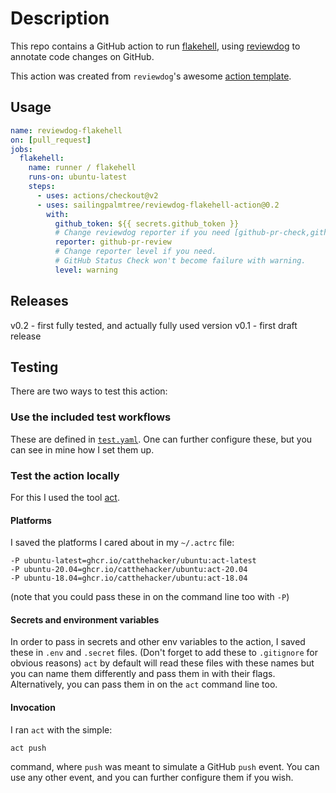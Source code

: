 # Description

This repo contains a GitHub action to run [flakehell](https://github.com/flakehell/flakehell),
using [reviewdog](https://github.com/reviewdog/reviewdog) to annotate code changes on GitHub.

This action was created from `reviewdog`'s awesome [action template](https://github.com/reviewdog/action-template).

## Usage

```yaml
name: reviewdog-flakehell
on: [pull_request]
jobs:
  flakehell:
    name: runner / flakehell
    runs-on: ubuntu-latest
    steps:
      - uses: actions/checkout@v2
      - uses: sailingpalmtree/reviewdog-flakehell-action@0.2
        with:
          github_token: ${{ secrets.github_token }}
          # Change reviewdog reporter if you need [github-pr-check,github-check,github-pr-review].
          reporter: github-pr-review
          # Change reporter level if you need.
          # GitHub Status Check won't become failure with warning.
          level: warning
```

## Releases

v0.2 - first fully tested, and actually fully used version
v0.1 - first draft release

## Testing
There are two ways to test this action:

### Use the included test workflows
These are defined in [`test.yaml`](https://github.com/sailingpalmtree/reviewdog-flakehell-action/blob/master/.github/workflows/test.yml). One can further configure these, but you can see in mine how I set them up.

### Test the action locally
For this I used the tool [act](https://github.com/nektos/act).

#### Platforms
I saved the platforms I cared about in my `~/.actrc` file:
```
-P ubuntu-latest=ghcr.io/catthehacker/ubuntu:act-latest
-P ubuntu-20.04=ghcr.io/catthehacker/ubuntu:act-20.04
-P ubuntu-18.04=ghcr.io/catthehacker/ubuntu:act-18.04
```
(note that you could pass these in on the command line too with `-P`)

#### Secrets and environment variables
In order to pass in secrets and other env variables to the action, I saved these in `.env` and `.secret` files.
(Don't forget to add these to `.gitignore` for obvious reasons)
`act` by default will read these files with these names but you can name them differently and pass them in with their flags.
Alternatively, you can pass them in on the `act` command line too.

#### Invocation
I ran `act` with the simple:
```shell
act push
```
command, where `push` was meant to simulate a GitHub `push` event. You can use any other event, and you can further configure them if you wish.
